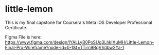 # little-lemon

This is my final capstone for Coursera's Meta iOS Developer Professional Certificate. 

Figma File is here: https://www.figma.com/design/IYALLyB0PoSUg3LhkIXuMH/Little-Lemon-Final-Pro-Wireframe?node-id=0-1&t=TTirn9RqVVdbw2Ya-1 

